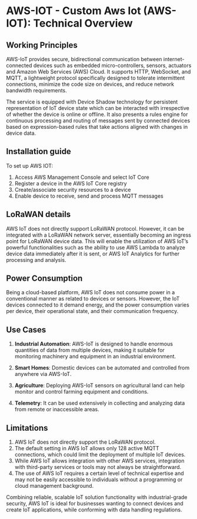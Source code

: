 # AWS-IOT - Custom Aws Iot (AWS-IOT): Technical Overview

## Working Principles

AWS-IoT provides secure, bidirectional communication between internet-connected devices such as embedded micro-controllers, sensors, actuators and Amazon Web Services (AWS) Cloud. It supports HTTP, WebSocket, and MQTT, a lightweight protocol specifically designed to tolerate intermittent connections, minimize the code size on devices, and reduce network bandwidth requirements.

The service is equipped with Device Shadow technology for persistent representation of IoT device state which can be interacted with irrespective of whether the device is online or offline. It also presents a rules engine for continuous processing and routing of messages sent by connected devices based on expression-based rules that take actions aligned with changes in device data.

## Installation guide

To set up AWS IOT:

1. Access AWS Management Console and select IoT Core
2. Register a device in the AWS IoT Core registry
3. Create/associate security resources to a device
4. Enable device to receive, send and process MQTT messages

## LoRaWAN details

AWS IoT does not directly support LoRaWAN protocol. However, it can be integrated with a LoRaWAN network server, essentially becoming an ingress point for LoRaWAN device data. This will enable the utilization of AWS IoT’s powerful functionalities such as the ability to use AWS Lambda to analyze device data immediately after it is sent, or AWS IoT Analytics for further processing and analysis.

## Power Consumption

Being a cloud-based platform, AWS IoT does not consume power in a conventional manner as related to devices or sensors. However, the IoT devices connected to it demand energy, and the power consumption varies per device, their operational state, and their communication frequency.

## Use Cases

1. **Industrial Automation**: AWS-IoT is designed to handle enormous quantities of data from multiple devices, making it suitable for monitoring machinery and equipment in an industrial environment. 

2. **Smart Homes**: Domestic devices can be automated and controlled from anywhere via AWS-IoT.

3. **Agriculture**: Deploying AWS-IoT sensors on agricultural land can help monitor and control farming equipment and conditions.

4. **Telemetry**: It can be used extensively in collecting and analyzing data from remote or inaccessible areas.

## Limitations

1. AWS IoT does not directly support the LoRaWAN protocol.
2. The default setting in AWS IoT allows only 128 active MQTT connections, which could limit the deployment of multiple IoT devices.
3. While AWS IoT allows integration with other AWS services, integration with third-party services or tools may not always be straightforward. 
4. The use of AWS IoT requires a certain level of technical expertise and may not be easily accessible to individuals without a programming or cloud management background. 

Combining reliable, scalable IoT solution functionality with industrial-grade security, AWS IoT is ideal for businesses wanting to connect devices and create IoT applications, while conforming with data handling regulations.
